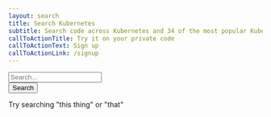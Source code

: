 ```yaml
---
layout: search
title: Search Kubernetes
subtitle: Search code across Kubernetes and 34 of the most popular Kubernetes repos
callToActionTitle: Try it on your private code
callToActionText: Sign up
callToActionLink: /signup
---
```


<form class="cf search-form">
    <div class="search-input">
        <input type="text" name="search" id="search_box" placeholder="Search..." />
        <div class="filters">
            <div class="whole-word filter-icon" id="whole-word"><div class="inner-icon"></div></div>
            <div class="case-sensitive filter-icon" id="case-sensitive"><div class="inner-icon"></div></div>
            <div class="regex filter-icon" id="regex"><div class="inner-icon"></div></div>
        </div>
    </div>
    <input type="submit" value="Search" id="search_submit" />
    <input type="hidden" id="navigation" name="submit" value="" />
</form>
<span class="search-help">Try searching &quot;this thing&quot; or &quot;that&quot;</span>

<script type="text/javascript">

var handleCheck = function(e, el) {
    var set = null;
    if(this.className.indexOf('checked') === -1) {
        this.className += ' checked';
        set = true;
    } else {
        this.className = this.className.replace('checked', '');
        set = false;
    }
    if(this.id === "whole-word") {
        search.isWordMatch = set;
    }
    if(this.id === "case-sensitive") {
        search.isCaseSensitive = set;
    }
    if(this.id === "regex") {
        search.isRegExp = set;
    }
    updateNav();
};

document.getElementById('whole-word').addEventListener('click', handleCheck);
document.getElementById('case-sensitive').addEventListener('click', handleCheck);
document.getElementById('regex').addEventListener('click', handleCheck);

var search = {
    pattern: null,
    repositories: [
        "github.com/kubernetes/kubernetes",
        "github.com/kubernetes/helm",
        "github.com/kubernetes/kops",
        "github.com/kubernetes/kube-aggregator",
        "github.com/kubernetes/apimachinery",
        "github.com/kubernetes/autoscaler",
        "github.com/kubernetes/heapster",
        "github.com/kubernetes/kube-state-metrics",
        "github.com/kubernetes/perf-tests",
        "github.com/kubernetes/dns",
        "github.com/kubernetes/gengo",
        "github.com/kubernetes/frakti",
        "github.com/kubernetes/git-sync",
        "github.com/kubernetes/kubectl",
        "github.com/kubernetes/metrics",
        "github.com/coreos/etcd",
        "github.com/kubernetes/client-go",
        "github.com/coreos/tectonic-installer",
        "github.com/coreos/prometheus-operator",
        "github.com/coreos/matchbox",
        "github.com/coreos/mantle",
        "github.com/coreos/flannel",
        "github.com/coreos/clair",
        "github.com/coreos/dex",
        "github.com/coreos/etcd-operator",
        "github.com/Mirantis/k8s-externalipcontroller",
        "github.com/sapcc/kube-parrot",
        "github.com/apprenda/kismatic",
        "github.com/coreos/tectonic-installer",
        "github.com/ElasticBox/elastickube",
        "github.com/rancher/rancher-cloud-controller-manager",
        "github.com/deis/steward"
    ]
};

document.getElementById('search_box').onkeyup = function() {
    search.pattern = this.value;
    updateNav();
    return false; 
}

var updateNav = function() {
    document.getElementById('navigation').value = `?search=${JSON.stringify(search)}`;
}

</script>